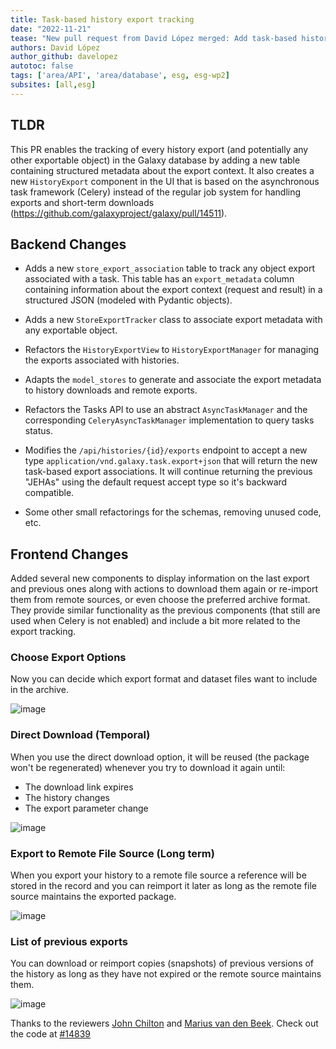 ```yaml
---
title: Task-based history export tracking
date: "2022-11-21"
tease: "New pull request from David López merged: Add task-based history export tracking"
authors: David López
author_github: davelopez
autotoc: false
tags: ['area/API', 'area/database', esg, esg-wp2]
subsites: [all,esg]
---
```


## TLDR

This PR enables the tracking of every history export (and potentially any other exportable object) in the Galaxy database
by adding a new table containing structured metadata about the export context.
It also creates a new `HistoryExport` component in the UI that is based on the asynchronous task framework (Celery)
instead of the regular job system for handling exports and short-term downloads (https://github.com/galaxyproject/galaxy/pull/14511).

## Backend Changes

- Adds a new `store_export_association` table to track any object export associated with a task. This table has an `export_metadata` column containing information about the export context (request and result) in a structured JSON (modeled with Pydantic objects).

- Adds a new `StoreExportTracker` class to associate export metadata with any exportable object.

- Refactors the `HistoryExportView` to `HistoryExportManager` for managing the exports associated with histories.

- Adapts the `model_stores` to generate and associate the export metadata to history downloads and remote exports.

- Refactors the Tasks API to use an abstract `AsyncTaskManager` and the corresponding `CeleryAsyncTaskManager` implementation to query tasks status.

- Modifies the `/api/histories/{id}/exports` endpoint to accept a new type `application/vnd.galaxy.task.export+json` that will return the new task-based export associations. It will continue returning the previous "JEHAs" using the default request accept type so it's backward compatible.

- Some other small refactorings for the schemas, removing unused code, etc.

## Frontend Changes

Added several new components to display information on the last export and previous ones along with actions to download them again or re-import them from remote sources, or even choose the preferred archive format. They provide similar functionality as the previous components (that still are used when Celery is not enabled) and include a bit more related to the export tracking.

### Choose Export Options

Now you can decide which export format and dataset files want to include in the archive.

![image](https://user-images.githubusercontent.com/46503462/205378170-7e625ea5-b3c5-4d9f-b377-9b3f88ed7b12.png)


### Direct Download (Temporal)

When you use the direct download option, it will be reused (the package won't be regenerated) whenever you try to download it again until:

- The download link expires
- The history changes
- The export parameter change

![image](https://user-images.githubusercontent.com/46503462/203846184-7c64c252-6a5d-4792-92ed-d377e76d6fab.png)

### Export to Remote File Source (Long term)

When you export your history to a remote file source a reference will be stored in the record and you can reimport it later as long as the remote file source maintains the exported package.

![image](https://user-images.githubusercontent.com/46503462/203846392-6b9e8cad-ab1a-4709-9fbd-880a792a6cf5.png)

### List of previous exports

You can download or reimport copies (snapshots) of previous versions of the history as long as they have not expired or the
remote source maintains them.

![image](https://user-images.githubusercontent.com/46503462/203847316-3fc0b0c4-2cb6-44b0-a242-47431fc25e20.png)


Thanks to the reviewers [John Chilton](https://github.com/jmchilton) and [Marius van den Beek](https://github.com/mvdbeek).
Check out the code at [#14839](https://github.com/galaxyproject/galaxy/pull/14839)

